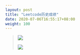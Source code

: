 ```yaml
---
layout: post
title: "Leetcode历史成绩"
date: 2020-07-06T16:55:17+08:00
weight: 100
---
```


> ![](/codeicu.github.io/assets//Leetcode-Milestone/1.png)
> 
> ![](/codeicu.github.io/assets//Leetcode-Milestone/2.png)
